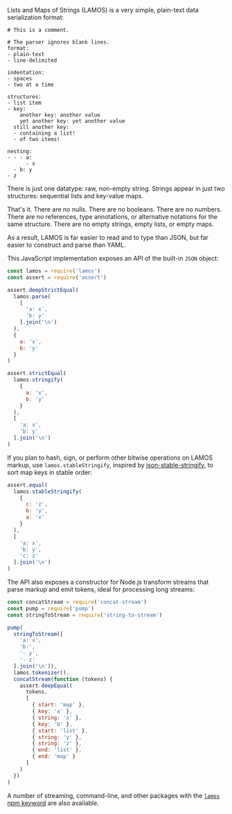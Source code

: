 Lists and Maps of Strings (LAMOS) is a very simple, plain-text data
serialization format:

```lamos
# This is a comment.

# The parser ignores blank lines.
format:
- plain-text
- line-delimited

indentation:
- spaces
- two at a time

structures:
- list item
- key:
    another key: another value
    yet another key: yet another value
  still another key:
  - containing a list!
  - of two items!

nesting:
- - - a:
      - x
  - b: y
- z
```

There is just one datatype: raw, non-empty string. Strings appear in
just two structures: sequential lists and key-value maps.

That's it. There are no nulls. There are no booleans. There are no
numbers. There are no references, type annotations, or alternative
notations for the same structure. There are no empty strings, empty
lists, or empty maps.

As a result, LAMOS is far easier to read and to type than JSON, but far
easier to construct and parse than YAML.

This JavaScript implementation exposes an API of the built-in `JSON`
object:

```javascript
const lamos = require('lamos')
const assert = require('assert')

assert.deepStrictEqual(
  lamos.parse(
    [
      'a: x',
      'b: y'
    ].join('\n')
  ),
  {
    a: 'x',
    b: 'y'
  }
)

assert.strictEqual(
  lamos.stringify(
    {
      a: 'x',
      b: 'y'
    }
  ),
  [
    'a: x',
    'b: y'
  ].join('\n')
)
```

If you plan to hash, sign, or perform other bitwise operations
on LAMOS markup, use `lamos.stableStringify`, inspired by
[json-stable-stringify](https://www.npmjs.com/package/json-stable-stringify),
to sort map keys in stable order:

```javascript
assert.equal(
  lamos.stableStringify(
    {
      c: 'z',
      b: 'y',
      a: 'x'
    }
  ),
  [
    'a: x',
    'b: y',
    'c: z'
  ].join('\n')
)
```

The API also exposes a constructor for Node.js transform streams that
parse markup and emit tokens, ideal for processing long streams:

```javascript
const concatStream = require('concat-stream')
const pump = require('pump')
const stringToStream = require('string-to-stream')

pump(
  stringToStream([
    'a: x',
    'b:',
    '- y',
    '- z'
  ].join('\n')),
  lamos.tokenizer(),
  concatStream(function (tokens) {
    assert.deepEqual(
      tokens,
      [
        { start: 'map' },
        { key: 'a' },
        { string: 'x' },
        { key: 'b' },
        { start: 'list' },
        { string: 'y' },
        { string: 'z' },
        { end: 'list' },
        { end: 'map' }
      ]
    )
  })
)
```

A number of streaming, command-line, and other packages with the
[`lamos` npm keyword](https://www.npmjs.com/browse/keyword/lamos)
are also available.
